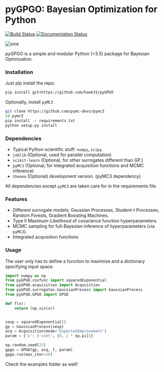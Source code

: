 # pyGPGO: Bayesian Optimization for Python
[![Build Status](https://travis-ci.org/hawk31/pyGPGO.svg?branch=master)](https://travis-ci.org/hawk31/pyGPGO)
[![Documentation Status](https://readthedocs.org/projects/pygpgo/badge/?version=latest)](http://pygpgo.readthedocs.io/en/latest/?badge=latest)

![sine](http://i.giphy.com/l3q2s3MQ4bPb5RogU.gif)

pyGPGO is a simple and modular Python (>3.5) package for Bayesian Optimization.

### Installation

Just pip install the repo:


```bash
pip install git+https://github.com/hawk31/pyGPGO
```

Optionally, install `pyMC3`

```bash
git clone https://github.com/pymc-devs/pymc3
cd pymc3
pip install -r requirements.txt
python setup.py install
```

### Dependencies

*   Typical Python scientific stuff: `numpy`, `scipy`.
*   `joblib` (Optional, used for parallel computation)
*   `scikit-learn` (Optional, for other surrogates different than GP.)
*   `pyMC3` (Optional, for integrated acquisition functions and MCMC inference)
*   `theano` (Optional) development version. (pyMC3 dependency)

All dependencies except `pyMC3` are taken care for in the requirements file.

### Features

* Different surrogate models: Gaussian Processes, Student-t Processes, Random Forests, Gradient Boosting Machines.
* Type II Maximum-Likelihood of covariance function hyperparameters. 
* MCMC sampling for full-Bayesian inference of hyperparameters (via `pyMC3`).
* Integrated acquisition functions

### Usage

The user only has to define a function to maximize and a dictionary specifying input space.

```python
import numpy as np
from pyGPGO.covfunc import squaredExponential
from pyGPGO.acquisition import Acquisition
from pyGPGO.surrogates.GaussianProcess import GaussianProcess
from pyGPGO.GPGO import GPGO

def f(x):
    return (np.sin(x))


sexp = squaredExponential()
gp = GaussianProcess(sexp)
acq = Acquisition(mode='ExpectedImprovement')
param = {'x': ('cont', [0, 2 * np.pi])}

np.random.seed(23)
gpgo = GPGO(gp, acq, f, param)
gpgo.run(max_iter=20)

```

Check the examples folder as well!
